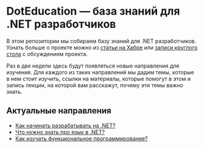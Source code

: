 # DotEducation — база знаний для .NET разработчиков

В этом репозитории мы собираем базу знаний для .NET разработчиков. Узнать больше о проекте можно из [статьи на Хабре](https://habr.com/ru/company/skbkontur/blog/580374/) или [записи круглого стола](https://youtu.be/G_XEYLNT6s4) с обсуждением проекта.

Раз в две недели здесь будут появляться новые направления для изучения. Для каждого из таких направлений мы дадим темы, которые в нем стоит изучить, ссылки на материалы, которые помогут в этом и запись лекции, на которой вам расскажут, почему эти темы важно знать.

## Актуальные направления
- [Как начинать разрабатывать на .NET?](beginners/README.md)
- [Что нужно знать про язык в .NET?](csharp/README.md)
- [Как изучать функциональное программирование?](/fprog.md)

